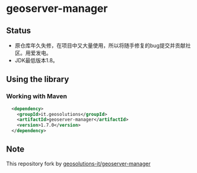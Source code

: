 # geoserver-manager


## Status
 * 原仓库年久失修，在项目中又大量使用，所以将随手修复的bug提交并贡献社区。用爱发电。
 * JDK最低版本1.8。


## Using the library 

### Working with Maven 

```xml
  <dependency>
    <groupId>it.geosolutions</groupId>
    <artifactId>geoserver-manager</artifactId>
    <version>1.7.0</version>
  </dependency>
```

## Note
This repository fork by [geosolutions-it/geoserver-manager](https://github.com/geosolutions-it/geoserver-manager)
